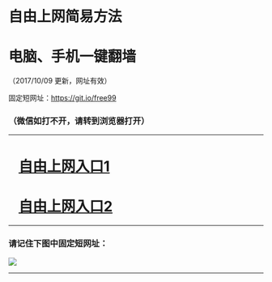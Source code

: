 ﻿# 自由上网简易方法

# 电脑、手机一键翻墙

（2017/10/09 更新，网址有效）

固定短网址：https://git.io/free99

### （微信如打不开，请转到浏览器打开）


***





# &nbsp;&nbsp; <a href="http://ft594924928.fwq-tz-1001.info/fwqtz01.html?t=10090019354 " target="_blank">自由上网入口1</a>
# &nbsp;&nbsp; <a href="http://ft2970830701.fwq-tz-1002.info/fwqtz02.html?t=100900129632 " target="_blank">自由上网入口2</a>
***

### 请记住下图中固定短网址：

<img src="https://s3-us-west-2.amazonaws.com/fwq-1001/yjfq-20170905okok.png" /> 


***

